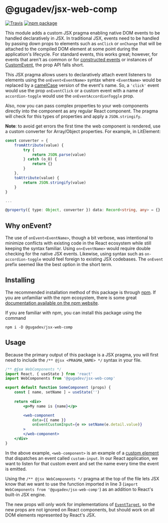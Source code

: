# @gugadev/jsx-web-comp

[![Travis][build-badge]][build]
[![npm package][npm-badge]][npm]

This module adds a custom JSX pragma enabling native DOM events to be handled declaratively in JSX. In traditional JSX, events need to be handled by passing down props to elements such as `onClick` or `onChange` that will be attached to the compiled DOM element at some point during the application's lifecycle. For standard events, this works great; however, for events that aren't as common or for [constructed events](https://developer.mozilla.org/en-US/docs/Web/Guide/Events/Creating_and_triggering_events) or instances of [CustomEvent](https://developer.mozilla.org/en-US/docs/Web/API/CustomEvent/CustomEvent), the prop API falls short.

This JSX pragma allows users to declaratively attach event listeners to elements using the `onEvent<EventName>` syntax where `<EventName>` would be replaced by a [camelCase](https://en.wikipedia.org/wiki/Camel_case) version of the event's name. So, a `'click'` event would use the prop `onEventClick` or a custom event with a name of `accordion-toggle` would use the `onEventAccordionToggle` prop.

Also, now you can pass complex properties to your web components directly into the component as any regular React component. The pragma will check for this types of properties and apply a `JSON.stringify`.

**Note**: to avoid get errors the first time the web component is rendered, use a custom converter for Array/Object properties. For example, in LitElement:

```typescript
const converter = {
    fromAttribute(value) {
        try {
            return JSON.parse(value)
        } catch (o_O) {
            return {}
        }
    },
    toAttribute(value) {
        return JSON.stringify(value)
    }
}

...

@property({ type: Object, converter }) data: Record<string, any> = {}
```

## Why onEvent?

The use of `onEvent<EventName>`, though a bit verbose, was intentional to minimize conflicts with existing code in the React ecosystem while still keeping the syntax familiar. Using `on<EventName>` would require double checking for the native JSX events. Likewise, using syntax such as `on-accordion-toggle` would feel foreign to existing JSX codebases. The `onEvent` prefix seemed like the best option in the short term.

## Installing

The recommended installation method of this package is through [npm](http://npmjs.com). If you are unfamiliar with the npm ecosystem, there is some great [documentation available on the npm website](https://docs.npmjs.com/cli/install).

If you are familiar with npm, you can install this package using the command

`npm i -D @gugadev/jsx-web-comp`

## Usage

Because the primary output of this package is a JSX pragma, you will first need to include the `/** @jsx <PRAGMA_NAME> */` syntax in your file.

```jsx
/** @jsx WebComponents */
import React, { useState } from 'react'
import WebComponents from '@gugadev/jsx-web-comp'

export default function SomeComponent (props) {
    const [ name, setName ] = useState('')
    
    return <div>
        <p>My name is {name}</p>

        <web-component
            data={{ name }}
            onEventCustomInput={e => setName(e.detail.value)}
        >
        </web-component>
    </div>
}
```

In the above example, `<web-component>` is an example of a [custom element](https://css-tricks.com/an-introduction-to-web-components/) that dispatches an event called `custom-input`. In our React application, we want to listen for that custom event and set the name every time the event is emitted.

Using the `/** @jsx WebComponents */` pragma at the top of the file lets JSX know that we want to use the function imported in line 3 (`import WebComponents from '@gugadev/jsx-web-comp'`) as an addition to React's built-in JSX engine.

The new props will only work for implementations of [`EventTarget`](https://developer.mozilla.org/en-US/docs/Web/API/EventTarget), so the new props are not ignored on React components, but should work on all DOM elements represented by React's JSX.

[build-badge]: https://img.shields.io/travis/user/repo/master.png?style=flat-square
[build]: https://travis-ci.org/user/repo

[npm-badge]: https://img.shields.io/npm/v/npm-package.png?style=flat-square
[npm]: https://www.npmjs.org/package/npm-package
